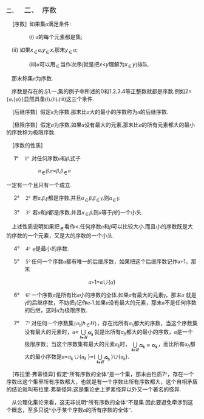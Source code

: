 <div class=Section1>
<p class=MsoNormal style='margin-left:36.0pt;text-indent:-36.0pt'><span
lang=EN-US>二、<span style='font:7.0pt "Times New Roman"'>&nbsp;&nbsp;&nbsp;&nbsp;&nbsp;&nbsp;&nbsp;
</span></span><span lang=ZH-CN style='font-size:14.0pt;font-family:宋体_GB2312'>二、</span><span
lang=EN-US style='font-size:7.0pt'>&nbsp;&nbsp;&nbsp; </span><span lang=ZH-CN
style='font-size:14.0pt;font-family:宋体_GB2312'>序数</span></p>
<p class=MsoNormal><span lang=EN-US>&nbsp;&nbsp;&nbsp; [</span><span
lang=ZH-CN style='font-family:宋体_GB2312'>序数</span><span lang=EN-US>]</span><span
lang=EN-US style='font-family:宋体_GB2312'>&nbsp; </span><span lang=ZH-CN
style='font-family:宋体_GB2312'>如果集</span><i><span lang=ZH-CN style='font-family:
宋体_GB2312'>α</span></i><span lang=ZH-CN style='font-family:宋体_GB2312'>满足条件</span><span
lang=EN-US style='font-family:宋体_GB2312'>:</span></p>
<p class=MsoNormal style='margin-left:36.0pt;text-indent:-18.0pt'><span
lang=EN-US style='font-size:7.0pt'>&nbsp;&nbsp;&nbsp;&nbsp;&nbsp;&nbsp;&nbsp;&nbsp;&nbsp;&nbsp;&nbsp;
</span><span lang=EN-US>&nbsp;(i) </span><i><span lang=ZH-CN style='font-family:
宋体_GB2312'>α</span></i><span lang=ZH-CN style='font-family:宋体_GB2312'>的每个元素都是集</span><span
lang=EN-US style='font-family:宋体_GB2312'>;</span></p>
<p class=MsoNormal><span lang=EN-US style='font-family:宋体_GB2312'>&nbsp;&nbsp;&nbsp;
</span><span lang=EN-US>(ii) </span><span lang=ZH-CN style='font-family:宋体_GB2312'>如果</span><i><span
lang=EN-US>x</span></i><i><sub><span lang=EN-US style='font-family:宋体_GB2312'><img
width=13 height=13 src="res/17e9d95da129bdd93c34fb6cc6aaaa52_5966_files/image002.gif"
u1:shapes="_x0000_i1025" align=absmiddle></span></sub></i><i><span lang=ZH-CN
style='font-family:宋体_GB2312'>α</span></i><span lang=EN-US style='font-family:
宋体_GB2312'>,</span><i><span lang=EN-US>y</span></i><i><sub><span lang=EN-US
style='font-family:宋体_GB2312'><img width=13 height=13
src="res/17e9d95da129bdd93c34fb6cc6aaaa52_5966_files/image003.gif" u1:shapes="_x0000_i1026"
align=absmiddle></span></sub><span lang=EN-US>x</span></i><span lang=EN-US
style='font-family:宋体_GB2312'>,</span><span lang=ZH-CN style='font-family:宋体_GB2312'>那末</span><i><span
lang=EN-US>y</span></i><i><sub><span lang=EN-US style='font-family:宋体_GB2312'><img
width=14 height=13 src="res/17e9d95da129bdd93c34fb6cc6aaaa52_5966_files/image004.gif"
u1:shapes="_x0000_i1027" align=absmiddle></span></sub></i><i><span lang=ZH-CN
style='font-family:宋体_GB2312'>α</span></i><span lang=EN-US style='font-family:
宋体_GB2312'>;</span></p>
<p class=MsoNormal style='margin-left:36.0pt;text-indent:-18.0pt'><span
lang=EN-US style='font-size:7.0pt'>&nbsp;&nbsp;&nbsp;&nbsp;&nbsp;&nbsp;&nbsp;&nbsp;&nbsp;&nbsp;&nbsp;
</span><i><span lang=EN-US>&nbsp;</span></i><span lang=EN-US>(iii)</span><i><span
lang=ZH-CN style='font-family:宋体_GB2312'>α</span></i><span lang=ZH-CN
style='font-family:宋体_GB2312'>可以用</span><sub><span lang=EN-US style='font-family:
宋体_GB2312'><img width=13 height=13
src="res/17e9d95da129bdd93c34fb6cc6aaaa52_5966_files/image005.gif" u1:shapes="_x0000_i1028"
align=absmiddle></span></sub><span lang=ZH-CN style='font-family:宋体_GB2312'>当作次序</span><span
lang=EN-US style='font-family:宋体_GB2312'>(</span><span lang=ZH-CN
style='font-family:宋体_GB2312'>就是把</span><i><span lang=EN-US>x</span></i><span
lang=EN-US>&lt;<i>y</i></span><span lang=ZH-CN style='font-family:宋体_GB2312'>理解为</span><i><span
lang=EN-US>x</span></i><i><sub><span lang=EN-US style='font-family:宋体_GB2312'><img
width=13 height=13 src="res/17e9d95da129bdd93c34fb6cc6aaaa52_5966_files/image006.gif"
u1:shapes="_x0000_i1029" align=absmiddle></span></sub><span lang=EN-US>y</span></i><span
lang=EN-US style='font-family:宋体_GB2312'>)</span><span lang=ZH-CN
style='font-family:宋体_GB2312'>排队</span><span lang=EN-US style='font-family:
宋体_GB2312'>.</span></p>
<p class=MsoNormal><span lang=EN-US style='font-family:宋体_GB2312'>&nbsp;&nbsp;&nbsp;
</span><span lang=ZH-CN style='font-family:宋体_GB2312'>那末称集</span><i><span
lang=ZH-CN style='font-family:宋体_GB2312'>α</span></i><span lang=ZH-CN
style='font-family:宋体_GB2312'>为序数</span><span lang=EN-US style='font-family:
宋体_GB2312'>.</span></p>
<p class=MsoNormal><span lang=EN-US style='font-family:宋体_GB2312'>&nbsp;&nbsp;&nbsp;
</span><span lang=ZH-CN style='font-family:宋体_GB2312'>序数是存在的</span><span
lang=EN-US style='font-family:宋体_GB2312'>,</span><span lang=EN-US>§</span><span
lang=EN-US>1</span><span lang=EN-US style='font-family:宋体_GB2312'>,</span><span
lang=ZH-CN style='font-family:宋体_GB2312'>一</span><span lang=EN-US
style='font-family:宋体_GB2312'>,</span><span lang=ZH-CN style='font-family:宋体_GB2312'>集的例子中所述的</span><span
lang=EN-US>0</span><span lang=ZH-CN style='font-family:宋体_GB2312'>和</span><span
lang=EN-US>1</span><span lang=EN-US style='font-family:宋体_GB2312'>,</span><span
lang=EN-US>2</span><span lang=EN-US style='font-family:宋体_GB2312'>,</span><span
lang=EN-US>3</span><span lang=EN-US style='font-family:宋体_GB2312'>,</span><span
lang=EN-US>4</span><span lang=ZH-CN style='font-family:宋体_GB2312'>等正整数就都是序数</span><span
lang=EN-US style='font-family:宋体_GB2312'>,</span><span lang=ZH-CN
style='font-family:宋体_GB2312'>例如</span><span lang=EN-US>2=</span><span
lang=EN-US style='font-family:宋体_GB2312'>{</span><i><span lang=ZH-CN
style='font-family:宋体_GB2312'>φ</span></i><span lang=EN-US style='font-family:
宋体_GB2312'>,{</span><i><span lang=ZH-CN style='font-family:宋体_GB2312'>φ</span></i><span
lang=EN-US style='font-family:宋体_GB2312'>}}</span><span lang=ZH-CN
style='font-family:宋体_GB2312'>显然具备</span><span lang=EN-US style='font-family:
宋体_GB2312'>(</span><span lang=EN-US>i</span><span lang=EN-US style='font-family:
宋体_GB2312'>),(</span><span lang=EN-US>ii</span><span lang=EN-US
style='font-family:宋体_GB2312'>),(</span><span lang=EN-US>iii</span><span
lang=EN-US style='font-family:宋体_GB2312'>)</span><span lang=ZH-CN
style='font-family:宋体_GB2312'>这三个条件</span><span lang=EN-US style='font-family:
宋体_GB2312'>.</span></p>
<p class=MsoNormal><span lang=EN-US>&nbsp;&nbsp;&nbsp; [</span><span
lang=ZH-CN style='font-family:宋体_GB2312'>后继序数</span><span lang=EN-US>]</span><span
lang=EN-US style='font-family:宋体_GB2312'>&nbsp; </span><span lang=ZH-CN
style='font-family:宋体_GB2312'>假定</span><i><span lang=ZH-CN style='font-family:
宋体_GB2312'>α</span></i><span lang=ZH-CN style='font-family:宋体_GB2312'>为序数</span><span
lang=EN-US style='font-family:宋体_GB2312'>,</span><span lang=ZH-CN
style='font-family:宋体_GB2312'>那末比</span><i><span lang=ZH-CN style='font-family:
宋体_GB2312'>α</span></i><span lang=ZH-CN style='font-family:宋体_GB2312'>大的最小的序数称为</span><i><span
lang=ZH-CN style='font-family:宋体_GB2312'>α</span></i><span lang=ZH-CN
style='font-family:宋体_GB2312'>的后继序数</span><span lang=EN-US style='font-family:
宋体_GB2312'>.</span></p>
<p class=MsoNormal><span lang=EN-US>&nbsp;&nbsp;&nbsp; [</span><span
lang=ZH-CN style='font-family:宋体_GB2312'>极限序数</span><span lang=EN-US>] </span><span
lang=EN-US style='font-family:宋体_GB2312'>&nbsp;</span><span lang=ZH-CN
style='font-family:宋体_GB2312'>假定</span><i><span lang=ZH-CN style='font-family:
宋体_GB2312'>α</span></i><span lang=ZH-CN style='font-family:宋体_GB2312'>为序数</span><span
lang=EN-US style='font-family:宋体_GB2312'>,</span><span lang=ZH-CN
style='font-family:宋体_GB2312'>如果</span><i><span lang=ZH-CN style='font-family:
宋体_GB2312'>α</span></i><span lang=ZH-CN style='font-family:宋体_GB2312'>没有最大的元素</span><span
lang=EN-US style='font-family:宋体_GB2312'>,</span><span lang=ZH-CN
style='font-family:宋体_GB2312'>那末比</span><i><span lang=ZH-CN style='font-family:
宋体_GB2312'>α</span></i><span lang=ZH-CN style='font-family:宋体_GB2312'>的所有元素都大的最小的序数称为极限序数</span><span
lang=EN-US style='font-family:宋体_GB2312'>.</span></p>
<p class=MsoNormal><span lang=EN-US>&nbsp;&nbsp;&nbsp; [</span><span
lang=ZH-CN style='font-family:宋体_GB2312'>序数的性质</span><span lang=EN-US>]</span></p>
<p class=MsoNormal style='margin-left:36.0pt;text-indent:-21.25pt'><span
lang=EN-US>1°<span style='font:7.0pt "Times New Roman"'>&nbsp;&nbsp;&nbsp;&nbsp;&nbsp;&nbsp;
</span></span><span lang=EN-US style='font-family:宋体_GB2312'>1</span><span
lang=ZH-CN style='font-family:宋体_GB2312'>°</span><span lang=EN-US
style='font-size:7.0pt'>&nbsp; </span><span lang=ZH-CN style='font-family:宋体_GB2312'>对任何序数<i>α</i>和<i>β</i></span><span
lang=EN-US style='font-family:宋体_GB2312'>,</span><span lang=ZH-CN
style='font-family:宋体_GB2312'>式子</span></p>
<p class=MsoNormal><i><span lang=EN-US style='font-family:宋体_GB2312'>&nbsp;&nbsp;&nbsp;&nbsp;&nbsp;&nbsp;&nbsp;&nbsp;&nbsp;&nbsp;&nbsp;&nbsp;&nbsp;&nbsp;&nbsp;&nbsp;&nbsp;&nbsp;&nbsp;&nbsp;&nbsp;&nbsp;&nbsp;
</span></i><i><span lang=ZH-CN style='font-family:宋体_GB2312'>α</span></i><sub><span
lang=EN-US style='font-family:宋体_GB2312'><img width=13 height=13
src="res/17e9d95da129bdd93c34fb6cc6aaaa52_5966_files/image007.gif" u1:shapes="_x0000_i1039"
align=absmiddle></span></sub><i><span lang=ZH-CN style='font-family:宋体_GB2312'>β</span></i><span
lang=EN-US style='font-family:宋体_GB2312'>,</span><i><span lang=ZH-CN
style='font-family:宋体_GB2312'>α</span></i><span lang=EN-US>=</span><i><span
lang=ZH-CN style='font-family:宋体_GB2312'>β</span></i><span lang=EN-US>,</span><i><span
lang=ZH-CN style='font-family:宋体_GB2312'>β</span></i><sub><span lang=EN-US
style='font-family:宋体_GB2312'><img width=13 height=13
src="res/17e9d95da129bdd93c34fb6cc6aaaa52_5966_files/image008.gif" u1:shapes="_x0000_i1040"
align=absmiddle></span></sub><i><span lang=ZH-CN style='font-family:宋体_GB2312'>α</span></i></p>
<p class=MsoNormal><span lang=ZH-CN style='font-family:宋体_GB2312'>一定有一个且只有一个成立</span><span
lang=EN-US style='font-family:宋体_GB2312'>.</span></p>
<p class=MsoNormal style='margin-left:36.0pt;text-indent:-21.25pt'><span
lang=EN-US>2°<span style='font:7.0pt "Times New Roman"'>&nbsp;&nbsp;&nbsp;&nbsp;&nbsp;&nbsp;
</span></span><span lang=EN-US style='font-family:宋体_GB2312'>2</span><span
lang=ZH-CN style='font-family:宋体_GB2312'>°</span><span lang=EN-US
style='font-size:7.0pt'>&nbsp; </span><span lang=ZH-CN style='font-family:宋体_GB2312'>若<i>α</i></span><span
lang=EN-US style='font-family:宋体_GB2312'>,</span><i><span lang=ZH-CN
style='font-family:宋体_GB2312'>β</span></i><span lang=EN-US style='font-family:
宋体_GB2312'>,</span><i><span lang=ZH-CN style='font-family:宋体_GB2312'>γ</span></i><span
lang=ZH-CN style='font-family:宋体_GB2312'>都是序数</span><span lang=EN-US
style='font-family:宋体_GB2312'>,</span><span lang=ZH-CN style='font-family:宋体_GB2312'>并且<i>α</i></span><sub><span
lang=EN-US style='font-family:宋体_GB2312'><img width=13 height=13
src="res/17e9d95da129bdd93c34fb6cc6aaaa52_5966_files/image009.gif" u1:shapes="_x0000_i1041"
align=absmiddle></span></sub><i><span lang=ZH-CN style='font-family:宋体_GB2312'>β</span></i><i><span
lang=EN-US style='font-family:宋体_GB2312'>,</span></i><i><span lang=ZH-CN
style='font-family:宋体_GB2312'>β</span></i><i><sub><span lang=EN-US
style='font-family:宋体_GB2312'><img width=13 height=13
src="res/17e9d95da129bdd93c34fb6cc6aaaa52_5966_files/image010.gif" u1:shapes="_x0000_i1042"
align=absmiddle></span></sub></i><i><span lang=ZH-CN style='font-family:宋体_GB2312'>γ</span></i><span
lang=EN-US style='font-family:宋体_GB2312'>,</span><span lang=ZH-CN
style='font-family:宋体_GB2312'>则<i>α</i></span><sub><span lang=EN-US
style='font-family:宋体_GB2312'><img width=13 height=13
src="res/17e9d95da129bdd93c34fb6cc6aaaa52_5966_files/image011.gif" u1:shapes="_x0000_i1043"
align=absmiddle></span></sub><i><span lang=ZH-CN style='font-family:宋体_GB2312'>γ</span></i><span
lang=EN-US style='font-family:宋体_GB2312'>.</span></p>
<p class=MsoNormal style='margin-left:36.0pt;text-indent:-21.25pt'><span
lang=EN-US>3°<span style='font:7.0pt "Times New Roman"'>&nbsp;&nbsp;&nbsp;&nbsp;&nbsp;&nbsp;
</span></span><span lang=EN-US style='font-family:宋体_GB2312'>3</span><span
lang=ZH-CN style='font-family:宋体_GB2312'>°</span><span lang=EN-US
style='font-size:7.0pt'>&nbsp; </span><span lang=ZH-CN style='font-family:宋体_GB2312'>若<i>α</i>和<i>β</i>都是序数</span><span
lang=EN-US style='font-family:宋体_GB2312'>,</span><span lang=ZH-CN
style='font-family:宋体_GB2312'>并且<i>α</i></span><sub><span lang=EN-US
style='font-family:宋体_GB2312'><img width=13 height=13
src="res/17e9d95da129bdd93c34fb6cc6aaaa52_5966_files/image012.gif" u1:shapes="_x0000_i1044"
align=absmiddle></span></sub><i><span lang=ZH-CN style='font-family:宋体_GB2312'>β</span></i><span
lang=EN-US style='font-family:宋体_GB2312'>,</span><span lang=ZH-CN
style='font-family:宋体_GB2312'>则<i>α</i>等于<i>β</i>的一个小头</span><span lang=EN-US
style='font-family:宋体_GB2312'>.</span></p>
<p class=MsoNormal><span lang=EN-US style='font-family:宋体_GB2312'>&nbsp;&nbsp;&nbsp;
</span><span lang=ZH-CN style='font-family:宋体_GB2312'>上述性质说明如果把</span><sub><span
lang=EN-US style='font-family:宋体_GB2312'><img width=13 height=13
src="res/17e9d95da129bdd93c34fb6cc6aaaa52_5966_files/image013.gif" u1:shapes="_x0000_i1045"
align=absmiddle></span></sub><span lang=ZH-CN style='font-family:宋体_GB2312'>看作</span><span
lang=EN-US>&lt;</span><span lang=EN-US style='font-family:宋体_GB2312'>,</span><span
lang=ZH-CN style='font-family:宋体_GB2312'>任何序数<i>α</i>和<i>β</i>可以比较大小</span><span
lang=EN-US style='font-family:宋体_GB2312'>,</span><span lang=ZH-CN
style='font-family:宋体_GB2312'>而且小的序数既是大的序数的一个元素，又是大的序数的一个小头</span><span
lang=EN-US style='font-family:宋体_GB2312'>.</span></p>
<p class=MsoNormal style='margin-left:36.0pt;text-indent:-21.25pt'><span
lang=EN-US>4°<span style='font:7.0pt "Times New Roman"'>&nbsp;&nbsp;&nbsp;&nbsp;&nbsp;&nbsp;
</span></span><span lang=EN-US style='font-family:宋体_GB2312'>4</span><span
lang=ZH-CN style='font-family:宋体_GB2312'>°</span><span lang=EN-US
style='font-size:7.0pt'>&nbsp; </span><i><span lang=ZH-CN style='font-family:
宋体_GB2312'>φ</span></i><span lang=ZH-CN style='font-family:宋体_GB2312'>是最小的序数</span><span
lang=EN-US style='font-family:宋体_GB2312'>.</span></p>
<p class=MsoNormal style='margin-left:36.0pt;text-indent:-21.25pt'><span
lang=EN-US>5°<span style='font:7.0pt "Times New Roman"'>&nbsp;&nbsp;&nbsp;&nbsp;&nbsp;&nbsp;
</span></span><span lang=EN-US style='font-family:宋体_GB2312'>5</span><span
lang=ZH-CN style='font-family:宋体_GB2312'>°</span><span lang=ZH-CN
style='font-size:7.0pt'> </span><span lang=ZH-CN style='font-family:宋体_GB2312'>任何一个序数</span><i><span
lang=ZH-CN style='font-family:宋体_GB2312'>α</span></i><span lang=ZH-CN
style='font-family:宋体_GB2312'>都有唯一的后继序数，如果把这个后继序数记作</span><i><span lang=ZH-CN
style='font-family:宋体_GB2312'>α</span></i><span lang=EN-US style='font-family:
宋体_GB2312'>+</span><span lang=EN-US>1</span><span lang=ZH-CN style='font-family:
宋体_GB2312'>，那末</span></p>
<p class=MsoNormal align=center style='text-align:center'><i><span lang=ZH-CN
style='font-family:宋体_GB2312'>α</span></i><span lang=EN-US style='font-family:
宋体_GB2312'>+</span><span lang=EN-US>1=</span><i><span lang=ZH-CN
style='font-family:宋体_GB2312'>α</span></i><span lang=ZH-CN style='font-family:
宋体_GB2312'>∪</span><span lang=EN-US>{</span><i><span lang=ZH-CN
style='font-family:宋体_GB2312'>α</span></i><span lang=EN-US>}</span></p>
<p class=MsoNormal style='margin-left:36.0pt;text-indent:-21.25pt'><span
lang=EN-US>6°<span style='font:7.0pt "Times New Roman"'>&nbsp;&nbsp;&nbsp;&nbsp;&nbsp;&nbsp;
</span></span><span lang=EN-US style='font-family:宋体_GB2312'>6</span><span
lang=ZH-CN style='font-family:宋体_GB2312'>°</span><span lang=ZH-CN
style='font-size:7.0pt'> </span><span lang=ZH-CN style='font-family:宋体_GB2312'>一个序数</span><i><span
lang=ZH-CN style='font-family:宋体_GB2312'>α</span></i><span lang=ZH-CN
style='font-family:宋体_GB2312'>是所有比</span><i><span lang=ZH-CN style='font-family:
宋体_GB2312'>α</span></i><span lang=ZH-CN style='font-family:宋体_GB2312'>小的序数的全体</span><span
lang=EN-US style='font-family:宋体_GB2312'>.</span><span lang=ZH-CN
style='font-family:宋体_GB2312'>如果</span><i><span lang=ZH-CN style='font-family:
宋体_GB2312'>α</span></i><span lang=ZH-CN style='font-family:宋体_GB2312'>有最大的元素<i>γ</i>，那末</span><i><span
lang=ZH-CN style='font-family:宋体_GB2312'>α</span><span lang=ZH-CN> </span></i><span
lang=ZH-CN style='font-family:宋体_GB2312'>就是<i>γ</i>的后继序数，不妨把<i>γ</i>记作</span><i><span
lang=ZH-CN style='font-family:宋体_GB2312'>α</span></i><span lang=EN-US
style='font-family:宋体_GB2312'>&shy;&shy;-</span><span lang=EN-US>1</span><span
lang=EN-US style='font-family:宋体_GB2312'>.</span><span lang=ZH-CN
style='font-family:宋体_GB2312'>如果</span><i><span lang=ZH-CN style='font-family:
宋体_GB2312'>α</span></i><span lang=ZH-CN style='font-family:宋体_GB2312'>没有最大的元素，那末</span><i><span
lang=ZH-CN style='font-family:宋体_GB2312'>α</span></i><span lang=ZH-CN
style='font-family:宋体_GB2312'>不是任何序数的后继，这时</span><i><span lang=ZH-CN
style='font-family:宋体_GB2312'>α</span></i><span lang=ZH-CN style='font-family:
宋体_GB2312'>为极限序数</span><span lang=EN-US style='font-family:宋体_GB2312'>.</span></p>
<p class=MsoNormal style='margin-left:36.0pt;text-indent:-21.25pt'><span
lang=EN-US>7°<span style='font:7.0pt "Times New Roman"'>&nbsp;&nbsp;&nbsp;&nbsp;&nbsp;&nbsp;
</span></span><span lang=EN-US style='font-family:宋体_GB2312'>7</span><span
lang=ZH-CN style='font-family:宋体_GB2312'>°</span><span lang=ZH-CN
style='font-size:7.0pt'> </span><span lang=ZH-CN style='font-family:宋体_GB2312'>对任何一个序数集</span><span
lang=EN-US style='font-family:宋体_GB2312'>{</span><i><span lang=ZH-CN
style='font-family:宋体_GB2312'>α</span></i><i><sub><span lang=EN-US
style='font-family:宋体_GB2312'>h</span></sub></i><span lang=EN-US
style='font-family:宋体_GB2312'>|</span><i><span lang=EN-US>h</span></i><i><sub><span
lang=EN-US style='font-family:宋体_GB2312'><img width=13 height=13
src="res/17e9d95da129bdd93c34fb6cc6aaaa52_5966_files/image014.gif" u1:shapes="_x0000_i1046"
align=absmiddle></span></sub><span lang=EN-US>H</span></i><span lang=EN-US
style='font-family:宋体_GB2312'>}</span><span lang=ZH-CN style='font-family:宋体_GB2312'>，存在比所有<i>α</i></span><i><sub><span
lang=EN-US style='font-family:宋体_GB2312'>h</span></sub></i><span lang=ZH-CN
style='font-family:宋体_GB2312'>都大的序数，当这个序数集没有最大的元素时，<i>α</i></span><span
lang=EN-US>=<sub><img width=41 height=31
src="res/17e9d95da129bdd93c34fb6cc6aaaa52_5966_files/image016.gif" u1:shapes="_x0000_i1047"
align=absmiddle></sub></span><span lang=ZH-CN style='font-family:宋体_GB2312'>就是比所有</span><i><span
lang=ZH-CN style='font-family:宋体_GB2312'>α</span><sub><span lang=EN-US>h</span></sub></i><span
lang=ZH-CN style='font-family:宋体_GB2312'>都大的最小的序数，<i>α</i>是一个极限序数；当这个序数集有最大的元素<i>α</i></span><i><sub><span
lang=EN-US style='font-family:宋体_GB2312'>k</span></sub></i><span lang=ZH-CN
style='font-family:宋体_GB2312'>时，</span><sub><span lang=EN-US style='font-family:
宋体_GB2312'><img width=73 height=31
src="res/17e9d95da129bdd93c34fb6cc6aaaa52_5966_files/image018.gif" u1:shapes="_x0000_i1048"
align=absmiddle></span></sub><span lang=ZH-CN style='font-family:宋体_GB2312'>，而比所有</span><i><span
lang=ZH-CN style='font-family:宋体_GB2312'>α</span><sub><span lang=EN-US>h</span></sub></i><span
lang=ZH-CN style='font-family:宋体_GB2312'>都大的最小序数是<i>α</i></span><span
lang=EN-US>=</span><i><span lang=ZH-CN style='font-family:宋体_GB2312'>α</span></i><i><sub><span
lang=EN-US style='font-family:宋体_GB2312'>k </span></sub></i><span lang=ZH-CN
style='font-family:宋体_GB2312'>∪</span><span lang=EN-US>{</span><i><span
lang=ZH-CN style='font-family:宋体_GB2312'>α</span></i><i><sub><span lang=EN-US
style='font-family:宋体_GB2312'>k</span></sub></i><span lang=EN-US> }=(<sub><img
width=41 height=31 src="res/17e9d95da129bdd93c34fb6cc6aaaa52_5966_files/image019.gif"
u1:shapes="_x0000_i1049" align=absmiddle></sub>)</span><span lang=ZH-CN
style='font-family:宋体_GB2312'>∪</span><span lang=EN-US>{</span><i><span
lang=ZH-CN style='font-family:宋体_GB2312'>α</span></i><i><sub><span lang=EN-US
style='font-family:宋体_GB2312'>k</span></sub></i><span lang=EN-US>}.</span></p>
<p class=MsoNormal><span lang=EN-US>&nbsp;&nbsp;&nbsp; [</span><span
lang=ZH-CN style='font-family:宋体_GB2312'>布拉里</span><span lang=EN-US
style='font-family:宋体_GB2312'>-</span><span lang=ZH-CN style='font-family:宋体_GB2312'>弗蒂怪异</span><span
lang=EN-US>]</span><span lang=EN-US style='font-family:宋体_GB2312'> </span><span
lang=ZH-CN style='font-family:宋体_GB2312'>假定“所有序数的全体”是一个集，那末由性质</span><span
lang=EN-US>7</span><span lang=EN-US style='font-family:SansSerif'>°</span><span
lang=ZH-CN style='font-family:宋体_GB2312'>，存在一个序数比这个集里所有序数都大，也就是有一个序数比所有序数都大，这个自相矛盾的结论就叫布拉里</span><span
lang=EN-US style='font-family:宋体_GB2312'>-</span><span lang=ZH-CN
style='font-family:宋体_GB2312'>弗蒂怪异</span><span lang=EN-US style='font-family:
宋体_GB2312'>.</span><span lang=ZH-CN style='font-family:宋体_GB2312'>这是集论史上罗素怪异以外又一个著名的怪异</span><span
lang=EN-US style='font-family:宋体_GB2312'>.</span></p>
<p class=MsoNormal><span lang=EN-US style='font-family:宋体_GB2312'>&nbsp;&nbsp;&nbsp;
</span><span lang=ZH-CN style='font-family:宋体_GB2312'>从公理化集论来看，这无非说明“所有序数的全体”不是集</span><span
lang=EN-US style='font-family:宋体_GB2312'>.</span><span lang=ZH-CN
style='font-family:宋体_GB2312'>因此要避免牵涉到这个概念，至多只说“小于某个序数</span><i><span
lang=ZH-CN style='font-family:宋体_GB2312'>α</span></i><span lang=ZH-CN
style='font-family:宋体_GB2312'>的所有序数的全体”</span><span lang=EN-US
style='font-family:宋体_GB2312'>.</span></p>
</div>